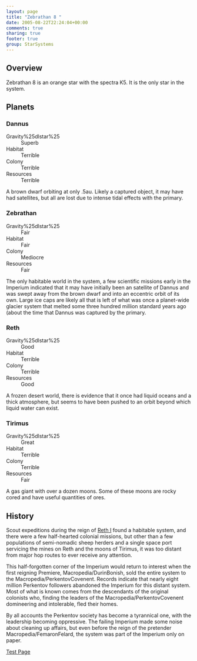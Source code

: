 ```yaml
---
layout: page
title: "Zebrathan 8 "
date: 2005-08-22T22:24:04+00:00
comments: true
sharing: true
footer: true
group: StarSystems
---
```






## Overview
Zebrathan 8 is an orange star with the spectra K5.  It is the only star in the system.

## Planets

### Dannus

<dl><dt>Gravity%25dlstar%25</dt><dd> Superb</dd>
<dt>Habitat</dt><dd> Terrible</dd>
<dt>Colony</dt><dd> Terrible</dd>
<dt>Resources</dt><dd> Terrible</dd>
</dl>

A brown dwarf orbiting at only .5au.  Likely a captured object, it may have had satellites, but all are lost due to intense tidal effects with the primary.

### Zebrathan

<dl><dt>Gravity%25dlstar%25</dt><dd> Fair</dd>
<dt>Habitat</dt><dd> Fair</dd>
<dt>Colony</dt><dd> Mediocre</dd>
<dt>Resources</dt><dd> Fair</dd>
</dl>

The only habitable world in the system, a few scientific missions early in the Imperium indicated that it may have initially been an satellite of Dannus and was swept away from the brown dwarf and into an eccentric orbit of its own.  Large ice caps are likely all that is left of what was once a planet-wide glacier system that melted some three hundred million standard years ago (about the time that Dannus was captured by the primary.

### Reth

<dl><dt>Gravity%25dlstar%25</dt><dd> Good</dd>
<dt>Habitat</dt><dd> Terrible</dd>
<dt>Colony</dt><dd> Terrible</dd>
<dt>Resources</dt><dd> Good</dd>
</dl>

A frozen desert world, there is evidence that it once had liquid oceans and a thick atmosphere, but seems to have been pushed to an orbit beyond which liquid water can exist. 

### Tirimus

<dl><dt>Gravity%25dlstar%25</dt><dd> Great</dd>
<dt>Habitat</dt><dd> Terrible</dd>
<dt>Colony</dt><dd> Terrible</dd>
<dt>Resources</dt><dd> Fair</dd>
</dl>

A gas giant with over a dozen moons.  Some of these moons are rocky cored and have useful quantities of ores.

## History
Scout expeditions during the reign of [Reth I](/macropedia/reth-tawmerik-i) found a habitable system, and there were a few half-hearted colonial missions, but other than a few populations of semi-nomadic sheep herders and a single space port servicing the mines on Reth and the moons of Tirimus, it was too distant from major hop routes to ever receive any attention.

This half-forgotten corner of the Imperium would return to interest when the first reigning Premiere, Macropedia/DurinBonish, sold the entire system to the Macropedia/PerkentovCovenent.  Records indicate that nearly eight million Perkentov followers abandoned the Imperium for this distant system.  Most of what is known comes from the descendants of the original colonists who, finding the leaders of the Macropedia/PerkentovCovenent domineering and intolerable, fled their homes.

By all accounts the Perkentov society has become a tyrannical one, with the leadership becoming oppressive.  The failing Imperium made some noise about cleaning up affairs, but even before the reign of the pretender Macropedia/FemaronFelard, the system was part of the Imperium only on paper.

[Test Page](/star-systems/test-page)
